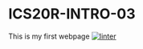 # ICS20R-INTRO-03
This is my first webpage
 [![linter](https://github.com/aryan-torfehnejad/ICS2OR-INTRO-03/workflows/linter/badge.svg)](https://github.com/marketplace/actions/super-linter)
 
